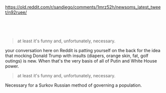 https://old.reddit.com/r/sandiego/comments/1mrz52h/newsoms_latest_tweet/n92ruee/

&nbsp;

&nbsp;


> at least it's funny and, unfortunately, necessary.

your conversation here on Reddit is patting yourself on the back for the idea that mocking Donald Trump with insults (diapers, orange skin, fat, golf outings) is new. When that's the very basis of all of Putin and White House power.

> at least it's funny and, unfortunately, necessary.

Necessary for a Surkov Russian method of governing a population.
